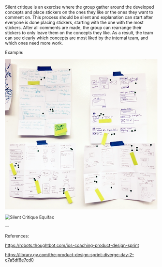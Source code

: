 Silent critique is an exercise where the group gather around the developed concepts and place stickers on the ones they like or the ones they want to comment on. This process should be silent and explanation can start after everyone is done placing stickers, starting with the one with the most stickers. After all comments are made, the group can rearrange their stickers to only leave them on the concepts they like. As a result, the team can see clearly which concepts are most liked by the internal team, and which ones need more work. 

Example:

![Silent Critique](/images/silent-critiques.png?raw=true "Silent Critique")

![Silent Critique Equifax](/images/silent-critique-equifax.jpg?raw=true "Silent Critique Equifax")


--

References:

https://robots.thoughtbot.com/ios-coaching-product-design-sprint

https://library.gv.com/the-product-design-sprint-diverge-day-2-c7a5df8e7cd0
